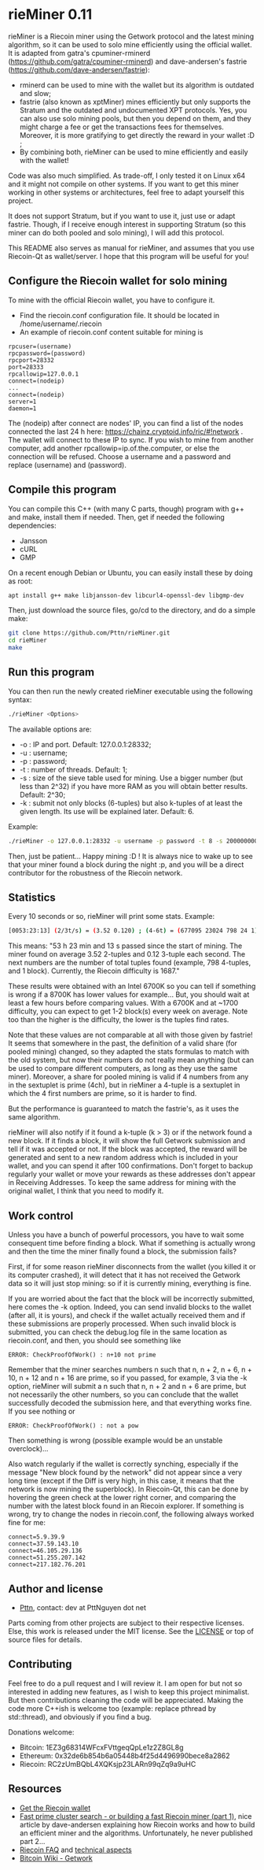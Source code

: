 # rieMiner 0.11

rieMiner is a Riecoin miner using the Getwork protocol and the latest mining algorithm, so it can be used to solo mine efficiently using the official wallet. It is adapted from gatra's cpuminer-rminerd (https://github.com/gatra/cpuminer-rminerd) and dave-andersen's fastrie (https://github.com/dave-andersen/fastrie):

* rminerd can be used to mine with the wallet but its algorithm is outdated and slow;
* fastrie (also known as xptMiner) mines efficiently but only supports the Stratum and the outdated and undocumented XPT protocols. Yes, you can also use solo mining pools, but then you depend on them, and they might charge a fee or get the transactions fees for themselves. Moreover, it is more gratifying to get directly the reward in your wallet :D ;
* By combining both, rieMiner can be used to mine efficiently and easily with the wallet!

Code was also much simplified. As trade-off, I only tested it on Linux x64 and it might not compile on other systems. If you want to get this miner working in other systems or architectures, feel free to adapt yourself this project.

It does not support Stratum, but if you want to use it, just use or adapt fastrie. Though, if I receive enough interest in supporting Stratum (so this miner can do both pooled and solo mining), I will add this protocol.

This README also serves as manual for rieMiner, and assumes that you use Riecoin-Qt as wallet/server. I hope that this program will be useful for you!

## Configure the Riecoin wallet for solo mining

To mine with the official Riecoin wallet, you have to configure it.

* Find the riecoin.conf configuration file. It should be located in /home/username/.riecoin
* An example of riecoin.conf content suitable for mining is

```
rpcuser=(username)
rpcpassword=(password)
rpcport=28332
port=28333
rpcallowip=127.0.0.1
connect=(nodeip)
...
connect=(nodeip)
server=1
daemon=1
```

The (nodeip) after connect are nodes' IP, you can find a list of the nodes connected the last 24 h here: https://chainz.cryptoid.info/ric/#!network . The wallet will connect to these IP to sync. If you wish to mine from another computer, add another rpcallowip=ip.of.the.computer, or else the connection will be refused. Choose a username and a password and replace (username) and (password).

## Compile this program

You can compile this C++ (with many C parts, though) program with g++ and make, install them if needed. Then, get if needed the following dependencies:

* Jansson
* cURL
* GMP

On a recent enough Debian or Ubuntu, you can easily install these by doing as root:

```bash
apt install g++ make libjansson-dev libcurl4-openssl-dev libgmp-dev
```

Then, just download the source files, go/cd to the directory, and do a simple make:

```bash
git clone https://github.com/Pttn/rieMiner.git
cd rieMiner
make
```

## Run this program

You can then run the newly created rieMiner executable using the following syntax:

```bash
./rieMiner <Options>
```

The available options are:

* -o : IP and port. Default: 127.0.0.1:28332;
* -u : username;
* -p : password;
* -t : number of threads. Default: 1;
* -s : size of the sieve table used for mining. Use a bigger number (but less than 2^32) if you have more RAM as you will obtain better results. Default: 2^30;
* -k : submit not only blocks (6-tuples) but also k-tuples of at least the given length. Its use will be explained later. Default: 6.

Example:

```bash
./rieMiner -o 127.0.0.1:28332 -u username -p password -t 8 -s 2000000000
```

Then, just be patient... Happy mining :D ! It is always nice to wake up to see that your miner found a block during the night :p, and you will be a direct contributor for the robustness of the Riecoin network.

## Statistics

Every 10 seconds or so, rieMiner will print some stats. Example:

```bash
[0053:23:13] (2/3t/s) = (3.52 0.120) ; (4-6t) = (677095 23024 798 24 1) ; Diff = 1687
```

This means: "53 h 23 min and 13 s passed since the start of mining. The miner found on average 3.52 2-tuples and 0.12 3-tuple each second. The next numbers are the number of total tuples found (example, 798 4-tuples, and 1 block). Currently, the Riecoin difficulty is 1687."

These results were obtained with an Intel 6700K so you can tell if something is wrong if a 8700K has lower values for example... But, you should wait at least a few hours before comparing values. With a 6700K and at ~1700 difficulty, you can expect to get 1-2 block(s) every week on average. Note too than the higher is the difficulty, the lower is the tuples find rates.

Note that these values are not comparable at all with those given by fastrie! It seems that somewhere in the past, the definition of a valid share (for pooled mining) changed, so they adapted the stats formulas to match with the old system, but now their numbers do not really mean anything (but can be used to compare different computers, as long as they use the same miner). Moreover, a share for pooled mining is valid if 4 numbers from any in the sextuplet is prime (4ch), but in rieMiner a 4-tuple is a sextuplet in which the 4 first numbers are prime, so it is harder to find.

But the performance is guaranteed to match the fastrie's, as it uses the same algorithm.

rieMiner will also notify if it found a k-tuple (k > 3) or if the network found a new block. If it finds a block, it will show the full Getwork submission and tell if it was accepted or not. If the block was accepted, the reward will be generated and sent to a new random address which is included in your wallet, and you can spend it after 100 confirmations. Don't forget to backup regularly your wallet or move your rewards as these addresses don't appear in Receiving Addresses. To keep the same address for mining with the original wallet, I think that you need to modify it.

## Work control

Unless you have a bunch of powerful processors, you have to wait some consequent time before finding a block. What if something is actually wrong and then the time the miner finally found a block, the submission fails?

First, if for some reason rieMiner disconnects from the wallet (you killed it or its computer crashed), it will detect that it has not received the Getwork data so it will just stop mining: so if it is currently mining, everything is fine.

If you are worried about the fact that the block will be incorrectly submitted, here comes the -k option. Indeed, you can send invalid blocks to the wallet (after all, it is yours), and check if the wallet actually received them and if these submissions are properly processed. When such invalid block is submitted, you can check the debug.log file in the same location as riecoin.conf, and then, you should see something like

```
ERROR: CheckProofOfWork() : n+10 not prime
```

Remember that the miner searches numbers n such that n, n + 2, n + 6, n + 10, n + 12 and n + 16 are prime, so if you passed, for example, 3 via the -k option, rieMiner will submit a n such that n, n + 2 and n + 6 are prime, but not necessarily the other numbers, so you can conclude that the wallet successfully decoded the submission here, and that everything works fine. If you see nothing or

```
ERROR: CheckProofOfWork() : not a pow
```

Then something is wrong (possible example would be an unstable overclock)...

Also watch regularly if the wallet is correctly synching, especially if the message "New block found by the network" did not appear since a very long time (except if the Diff is very high, in this case, it means that the network is now mining the superblock). In Riecoin-Qt, this can be done by hovering the green check at the lower right corner, and comparing the number with the latest block found in an Riecoin explorer. If something is wrong, try to change the nodes in riecoin.conf, the following always worked fine for me:

```
connect=5.9.39.9
connect=37.59.143.10
connect=46.105.29.136
connect=51.255.207.142
connect=217.182.76.201
```

## Author and license

* [Pttn](https://github.com/Pttn), contact: dev at PttNguyen dot net

Parts coming from other projects are subject to their respective licenses. Else, this work is released under the MIT license.
See the [LICENSE](LICENSE) or top of source files for details.

## Contributing

Feel free to do a pull request and I will review it. I am open for but not so interested in adding new features, as I wish to keep this project minimalist. But then contributions cleaning the code will be appreciated. Making the code more C++ish is welcome too (example: replace pthread by std::thread), and obviously if you find a bug.

Donations welcome:

* Bitcoin: 1EZ3g68314WFcxFVttgeqQpLe1z2Z8GL8g
* Ethereum: 0x32de6b854b6a05448b4f25d4496990bece8a2862
* Riecoin: RC2zUmBQbL4XQKsjp23LARn99qZq9a9uHC

## Resources

* [Get the Riecoin wallet](http://riecoin.org/download.html)
* [Fast prime cluster search - or building a fast Riecoin miner (part 1)](https://da-data.blogspot.ch/2014/03/fast-prime-cluster-search-or-building.html), nice article by dave-andersen explaining how Riecoin works and how to build an efficient miner and the algorithms. Unfortunately, he never published part 2...
* [Riecoin FAQ](http://riecoin.org/faq.html) and [technical aspects](http://riecoin.org/about.html#tech)
* [Bitcoin Wiki - Getwork](https://en.bitcoin.it/wiki/Getwork)
